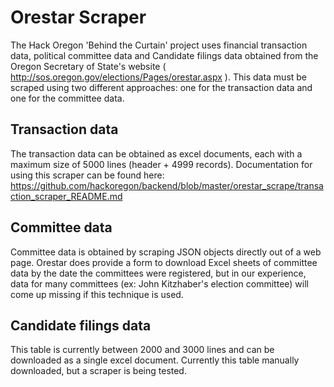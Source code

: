 Orestar Scraper
=================

The Hack Oregon 'Behind the Curtain' project uses financial transaction data, political committee data and Candidate filings data obtained from the Oregon Secretary of State's website
( http://sos.oregon.gov/elections/Pages/orestar.aspx ). 
This data must be scraped using two different approaches: one for the transaction data and one for the committee data.

Transaction data
------------------
The transaction data can be obtained as excel documents, each with a maximum size of 5000 lines (header + 4999 records). 
Documentation for using this scraper can be found here:
https://github.com/hackoregon/backend/blob/master/orestar_scrape/transaction_scraper_README.md

Committee data
------------------
Committee data is obtained by scraping JSON objects directly out of a web page. 
Orestar does provide a form to download Excel sheets of committee data by the date the committees were registered, but in our experience, data for many committees (ex: John Kitzhaber's election committee) will come up missing if this technique is used. 

Candidate filings data
------------------
This table is currently between 2000 and 3000 lines and can be downloaded as a single excel document.
Currently this table manually downloaded, but a scraper is being tested.  
